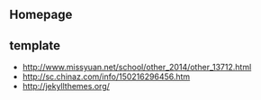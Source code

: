 Homepage
------------------

## template

- http://www.missyuan.net/school/other_2014/other_13712.html
- http://sc.chinaz.com/info/150216296456.htm
- http://jekyllthemes.org/
